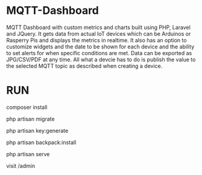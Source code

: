 # MQTT-Dashboard
MQTT Dashboard with custom metrics and charts built using PHP, Laravel and JQuery.
It gets data from actual IoT devices which can be Arduinos or Rasperry Pis and displays the metrics in realtime. It also has an option to customize widgets and the date to be shown for each device and the ability to set alerts for when specific conditions are met. Data can be exported as JPG/CSV/PDF at any time. All what a devcie has to do is publish the value to the selected MQTT topic as described when creating a device.

# RUN
composer install

php artisan migrate

php artisan key:generate

php artisan backpack:install

php artisan serve

visit /admin
